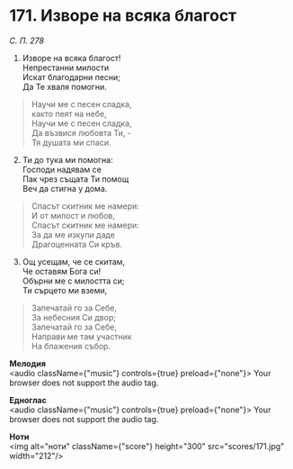 # 171. Изворе на всяка благост  

*С. П. 278*  

1. Изворе на всяка благост!  
Непрестанни милости  
Искат благодарни песни;  
Да Те хваля помогни.  

> Научи ме с песен сладка,  
> както пеят на небе,  
> Научи ме с песен сладка,  
> Да възвися любовта Ти, -  
> Тя душата ми спаси.  

2. Ти до тука ми помогна:  
Господи надявам се  
Пак чрез същата Ти помощ  
Веч да стигна у дома.  

> Спасът скитник ме намери:  
> И от милост и любов,  
> Спасът скитник ме намери:  
> За да ме изкупи даде  
> Драгоценната Си кръв.  

3. Ощ усещам, че се скитам,  
Че оставям Бога си!  
Обърни ме с милостта си;  
Ти сърцето ми вземи,  

> Запечатай го за Себе,  
> За небесния Си двор;  
> Запечатай го за Себе,  
> Направи ме там участник  
> На блажения събор.  

__Мелодия__  
<audio className={"music"} controls={true} preload={"none"}><source src="mp3/171.mp3" type="audio/mpeg"/>
Your browser does not support the audio tag.
</audio>  

__Едноглас__  
<audio className={"music"} controls={true} preload={"none"}><source src="transp/171.mp3" type="audio/mpeg"/>
Your browser does not support the audio tag.
</audio>  

__Ноти__  
<img alt="ноти" className={"score"} height="300" src="scores/171.jpg" width="212"/>
